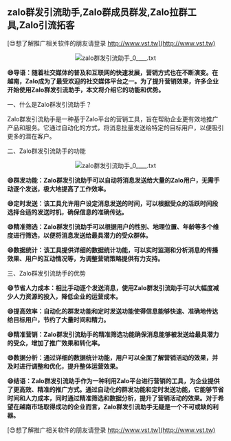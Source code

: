 ## **zalo群发引流助手,Zalo群成员群发,Zalo拉群工具,Zalo引流拓客**

[😍想了解推广相关软件的朋友请登录 http://www.vst.tw](http://www.vst.tw)

 <center><img src="https://vst.tw/MP4/tuiguang/png/3.png" alt="zalo群发引流助手_0____.txt"></center>

**😄导语：随着社交媒体的普及和互联网的快速发展，营销方式也在不断演变。在越南，Zalo成为了最受欢迎的社交媒体平台之一。为了提升营销效果，许多企业开始使用Zalo群发引流助手，本文将介绍它的功能和优势。**

一、什么是Zalo群发引流助手？

Zalo群发引流助手是一种基于Zalo平台的营销工具，旨在帮助企业更有效地推广产品和服务。它通过自动化的方式，将消息批量发送给特定的目标用户，以便吸引更多的潜在客户。

二、Zalo群发引流助手的功能

 <center><img src="https://vst.tw/MP4/tuiguang/png/6.png" alt="zalo群发引流助手_0____.txt"></center>

**😄群发功能：Zalo群发引流助手可以自动将消息发送给大量的Zalo用户，无需手动逐个发送，极大地提高了工作效率。**

**😄定时发送：该工具允许用户设定消息发送的时间，可以根据受众的活跃时间段选择合适的发送时机，确保信息的准确传达。**

**😄精准筛选：Zalo群发引流助手可以根据用户的性别、地理位置、年龄等多个维度进行筛选，以便将消息发送给最具潜力的受众群体。**

**😄数据统计：该工具提供详细的数据统计功能，可以实时监测和分析消息的传播效果、用户的互动情况等，为调整营销策略提供有力支持。**

三、Zalo群发引流助手的优势

**😄节省人力成本：相比手动逐个发送消息，使用Zalo群发引流助手可以大幅度减少人力资源的投入，降低企业的运营成本。**

**😄提高效率：自动化的群发功能和定时发送功能使得信息能够快速、准确地传达给目标用户，节约了大量时间和精力。**

**😄精准营销：Zalo群发引流助手的精准筛选功能确保消息能够被发送给最具潜力的受众，增加了推广效果和转化率。**

**😄数据分析：通过详细的数据统计功能，用户可以全面了解营销活动的效果，并及时进行调整和优化，提升整体运营效果。**

**😄结语：Zalo群发引流助手作为一种利用Zalo平台进行营销的工具，为企业提供了更高效、精准的推广方式。通过自动化的群发功能和定时发送功能，它能够节省时间和人力成本，同时通过精准筛选和数据分析，提升了营销活动的效果。对于希望在越南市场取得成功的企业而言，Zalo群发引流助手无疑是一个不可或缺的利器。**

[😍想了解推广相关软件的朋友请登录 http://www.vst.tw](http://www.vst.tw)



